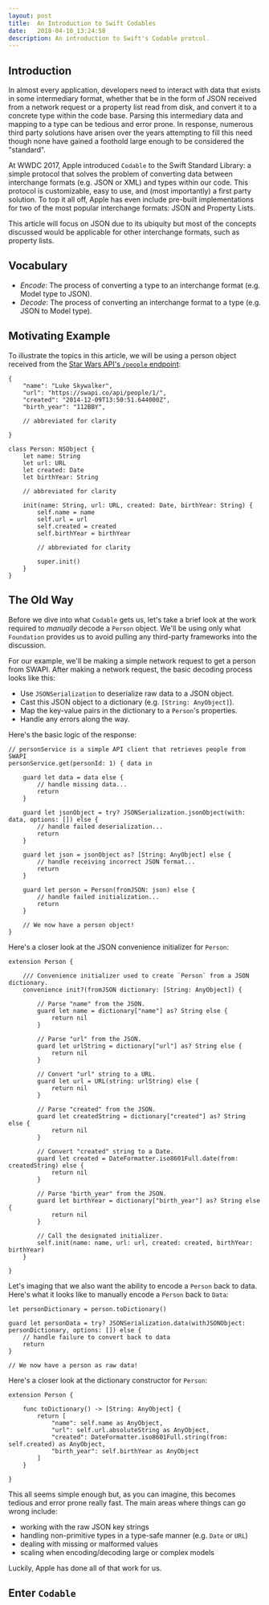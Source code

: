 ```yaml
---
layout: post
title:  An Introduction to Swift Codables
date:   2018-04-10_13:24:58
description: An introduction to Swift's Codable protcol.
---
```


<!--  Outline

> _All examples assume Swift 4.1 and Xcode 9.3._

1. An Introduction to Swift’s `Codable` Protocol
	- Brief primer on manual JSON parsing on iOS.
	- High level overview of protocols and how to use them.
	- Manually implementing Decodable/Encodable conformance.
	- You get a lot for free.
	- Decoding/Encoding strategies.
	- Classes vs. Structs
		- Pass by reference vs value types
		- Deterministic property initialization
	- 	`Codable` Network Requests

-->

## Introduction

In almost every application, developers need to interact with data that exists in some intermediary format, whether that be in the form of JSON received from a network request or a property list read from disk, and convert it to a concrete type within the code base. Parsing this intermediary data and mapping to a type can be tedious and error prone. In response, numerous third party solutions have arisen over the years attempting to fill this need though none have gained a foothold large enough to be considered the "standard".

At WWDC 2017, Apple introduced `Codable` to the Swift Standard Library: a simple protocol that solves the problem of converting data between interchange formats (e.g. JSON or XML) and types within our code. This protocol is customizable, easy to use, and (most importantly) a first party solution. To top it all off, Apple has even include pre-built implementations for two of the most popular interchange formats: JSON and Property Lists.

This article will focus on JSON due to its ubiquity but most of the concepts discussed would be applicable for other interchange formats, such as property lists.

## Vocabulary

- _Encode_: The process of converting a type to an interchange format (e.g. Model type to JSON).
- _Decode_: The process of converting an interchange format to a type (e.g. JSON to Model type).

## Motivating Example

To illustrate the topics in this article, we will be using a person object received from the [Star Wars API's `/people` endpoint](https://swapi.co/api/people/1/):

```
{
	"name": "Luke Skywalker",
	"url": "https://swapi.co/api/people/1/",
	"created": "2014-12-09T13:50:51.644000Z",
	"birth_year": "112BBY",

	// abbreviated for clarity

}
```

```
class Person: NSObject {
	let name: String
	let url: URL
	let created: Date
	let birthYear: String

	// abbreviated for clarity

	init(name: String, url: URL, created: Date, birthYear: String) {
		self.name = name
		self.url = url
		self.created = created
		self.birthYear = birthYear

		// abbreviated for clarity

		super.init()
	}
}
```

## The Old Way

Before we dive into what `Codable` gets us, let's take a brief look at the work required to _manually_ decode a `Person` object. We'll be using only what `Foundation` provides us to avoid pulling any third-party frameworks into the discussion.

For our example, we'll be making a simple network request to get a person from SWAPI. After making a network request, the basic decoding process looks like this:

- Use `JSONSerialization` to deserialize raw data to a JSON object.
- Cast this JSON object to a dictionary (e.g. `[String: AnyObject]`).
- Map the key-value pairs in the dictionary to a `Person`'s properties.
- Handle any errors along the way.

Here's the basic logic of the response:

```
// personService is a simple API client that retrieves people from SWAPI
personService.get(personId: 1) { data in
    
    guard let data = data else {
        // handle missing data...
        return
    }

    guard let jsonObject = try? JSONSerialization.jsonObject(with: data, options: []) else {
        // handle failed deserialization...
        return
    }

    guard let json = jsonObject as? [String: AnyObject] else {
        // handle receiving incorrect JSON format...
        return
    }
    
    guard let person = Person(fromJSON: json) else {
    	// handle failed initialization...
    	return
    }
    
    // We now have a person object!
}
```

Here's a closer look at the JSON convenience initializer for `Person`:

```
extension Person {

    /// Convenience initializer used to create `Person` from a JSON dictionary.
    convenience init?(fromJSON dictionary: [String: AnyObject]) {

        // Parse "name" from the JSON.
        guard let name = dictionary["name"] as? String else {
            return nil
        }

        // Parse "url" from the JSON.
        guard let urlString = dictionary["url"] as? String else {
            return nil
        }

        // Convert "url" string to a URL.
        guard let url = URL(string: urlString) else {
            return nil
        }

        // Parse "created" from the JSON.
        guard let createdString = dictionary["created"] as? String else {
            return nil
        }

        // Convert "created" string to a Date.
        guard let created = DateFormatter.iso8601Full.date(from: createdString) else {
            return nil
        }

        // Parse "birth_year" from the JSON.
        guard let birthYear = dictionary["birth_year"] as? String else {
            return nil
        }

        // Call the designated initializer.
        self.init(name: name, url: url, created: created, birthYear: birthYear)
    }

}
```

Let's imaging that we also want the ability to encode a `Person` back to data. Here's what it looks like to manually encode a `Person` back to `Data`:

```
let personDictionary = person.toDictionary()

guard let personData = try? JSONSerialization.data(withJSONObject: personDictionary, options: []) else {
    // handle failure to convert back to data
    return
}

// We now have a person as raw data!
```

Here's a closer look at the dictionary constructor for `Person`:

```
extension Person {

    func toDictionary() -> [String: AnyObject] {
        return [
            "name": self.name as AnyObject,
            "url": self.url.absoluteString as AnyObject,
            "created": DateFormatter.iso8601Full.string(from: self.created) as AnyObject,
            "birth_year": self.birthYear as AnyObject
        ]
    }

}
```

This all seems simple enough but, as you can imagine, this becomes tedious and error prone really fast. The main areas where things can go wrong include:

- working with the raw JSON key strings
- handling non-primitive types in a type-safe manner (e.g. `Date` or `URL`)
- dealing with missing or malformed values
- scaling when encoding/decoding large or complex models

Luckily, Apple has done all of that work for us.

## Enter `Codable`










































